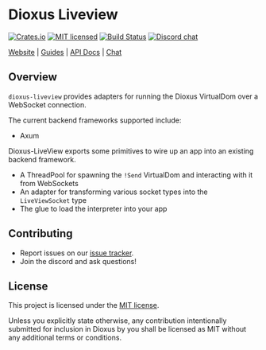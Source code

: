 # Dioxus Liveview

[![Crates.io][crates-badge]][crates-url]
[![MIT licensed][mit-badge]][mit-url]
[![Build Status][actions-badge]][actions-url]
[![Discord chat][discord-badge]][discord-url]

[crates-badge]: https://img.shields.io/crates/v/dioxus-liveview.svg
[crates-url]: https://crates.io/crates/dioxus-liveview
[mit-badge]: https://img.shields.io/badge/license-MIT-blue.svg
[mit-url]: https://github.com/dioxuslabs/dioxus/blob/main/LICENSE-MIT
[actions-badge]: https://github.com/dioxuslabs/dioxus/actions/workflows/main.yml/badge.svg
[actions-url]: https://github.com/dioxuslabs/dioxus/actions?query=workflow%3ACI+branch%3Amaster
[discord-badge]: https://img.shields.io/discord/899851952891002890.svg?logo=discord&style=flat-square
[discord-url]: https://discord.gg/XgGxMSkvUM

[Website](https://dioxuslabs.com) |
[Guides](https://dioxuslabs.com/learn/0.5/) |
[API Docs](https://docs.rs/dioxus-liveview/latest/dioxus_liveview) |
[Chat](https://discord.gg/XgGxMSkvUM)

## Overview

`dioxus-liveview` provides adapters for running the Dioxus VirtualDom over a WebSocket connection.

The current backend frameworks supported include:

- Axum

Dioxus-LiveView exports some primitives to wire up an app into an existing backend framework.

- A ThreadPool for spawning the `!Send` VirtualDom and interacting with it from WebSockets
- An adapter for transforming various socket types into the `LiveViewSocket` type
- The glue to load the interpreter into your app

## Contributing

- Report issues on our [issue tracker](https://github.com/dioxuslabs/dioxus/issues).
- Join the discord and ask questions!

## License

This project is licensed under the [MIT license].

[mit license]: https://github.com/dioxuslabs/dioxus/blob/main/LICENSE-MIT

Unless you explicitly state otherwise, any contribution intentionally submitted
for inclusion in Dioxus by you shall be licensed as MIT without any additional
terms or conditions.
